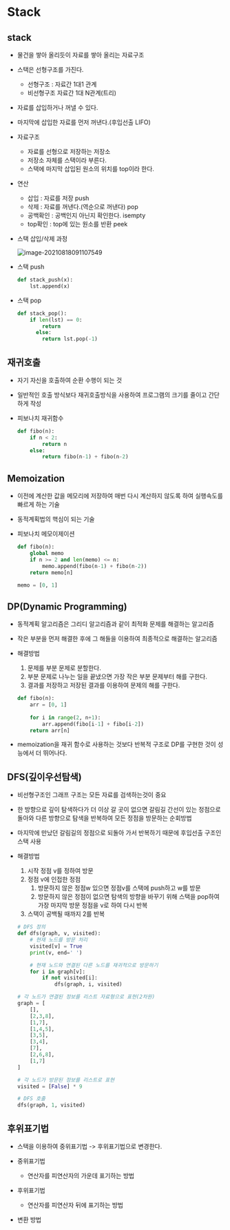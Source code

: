 # Stack

## stack

- 물건을 쌓아 올리듯이 자료를 쌓아 올리는 자료구조
- 스택은 선형구조를 가진다.
  - 선형구조 : 자료간 1대1 관계
  - 비선형구조 자료간 1대 N관계(트리)
- 자료를 삽입하거나 꺼낼 수 있다.
- 마지막에 삽입한 자료를 먼저 꺼낸다.(후입선출 LIFO)



- 자료구조

    - 자료를 선형으로 저장하는 저장소
    - 저장소 자체를 스택이라 부른다.
    - 스택에 마지막 삽입된 원소의 위치를 top이라 한다.
- 연산
    - 삽입 : 자료를 저장 push
    - 삭제 : 자료를 꺼낸다.(역순으로 꺼낸다) pop
    - 공백확인 : 공백인지 아닌지 확인한다. isempty
    - top확인 : top에 있는 원소를 반환 peek

- 스택 삽입/삭제 과정

  ![image-20210818091107549](C:\Users\KIMDoHun\AppData\Roaming\Typora\typora-user-images\image-20210818091107549.png)

- 스택 push

  ```python
  def stack_push(x):
      lst.append(x)
  ```

- 스택 pop

  ```python
  def stack_pop():
      if len(lst) == 0:
          return
     	else:
          return lst.pop(-1)
  ```

  

## 재귀호출

- 자기 자신을 호출하여 순환 수행이 되는 것

- 일반적인 호출 방식보다 재귀호출방식을 사용하여 프로그램의 크기를 줄이고 간단하게 작성

- 피보나치 재귀함수

  ```python
  def fibo(n):
      if n < 2:
          return n
      else:
          return fibo(n-1) + fibo(n-2)
  ```



## Memoization

- 이전에 계산한 값을 메모리에 저장하여 매번 다시 계산하지 않도록 하여 실행속도를 빠르게 하는 기술

- 동적계획법의 핵심이 되는 기술

- 피보나치 메모이제이션

  ```python
  def fibo(n):
      global memo
      if n >= 2 and len(memo) <= n:
          memo.append(fibo(n-1) + fibo(n-2))
      return memo[n]
  
  memo = [0, 1]
  ```

  

## DP(Dynamic Programming)

- 동적계획 알고리즘은 그리디 알고리즘과 같이 최적화 문제를 해결하는 알고리즘

- 작은 부분을 먼저 해결한 후에 그 해들을 이용하여 최종적으로 해결하는 알고리즘

- 해결방법

  1. 문제를 부분 문제로 분할한다.
  2. 부분 문제로 나누는 일을 끝냈으면 가장 작은 부분 문제부터 해를 구한다.
  3. 결과를 저장하고 저장된 결과를 이용하여 문제의 해를 구한다.

  ```python
  def fibo(n):
      arr = [0, 1]
      
      for i in range(2, n+1):
          arr.append(fibo[i-1] + fibo[i-2])
      return arr[n]
  ```

- memoization을 재귀 함수로 사용하는 것보다 반복적 구조로  DP를 구현한 것이 성능에서 더 뛰어나다.



## DFS(깊이우선탐색)

- 비선형구조인 그래프 구조는 모든 자료를 검색하는것이 중요
- 한 방향으로 깊이 탐색하다가 더 이상 갈 곳이 없으면 갈림길 간선이 있는 정점으로 돌아와 다른 방향으로 탐색을 반복하여 모든 정점을 방문하는 순회방법
- 마지막에 만났던 갈림길의 정점으로 되돌아 가서 반복하기 때문에 후입선출 구조인 스택 사용

- 해결방법

  1. 시작 정점 v를 정하여 방문
  2. 정점 v에 인접한 정점
     1. 방문하지 않은 정점w 있으면 정점v를 스택에 push하고 w를 방문
     2. 방문하지 않은 정점이 없으면 탐색의 방향을 바꾸기 위해 스택을 pop하여 가장 마지막 방문 정점을 v로 하여 다시 반복
  3. 스택이 공백될 때까지 2를 반복

  ```python
  # DFS 정의
  def dfs(graph, v, visited):
      # 현재 노드를 방문 처리
      visited[v] = True
      print(v, end=' ')
  
      # 현재 노드와 연결된 다른 노드를 재귀적으로 방문하기
      for i in graph[v]:
          if not visited[i]:
              dfs(graph, i, visited)
  
  # 각 노드가 연결된 정보를 리스트 자료형으로 표현(2차원)
  graph = [
      [],
      [2,3,8],
      [1,7],
      [1,4,5],
      [3,5],
      [3,4],
      [7],
      [2,6,8],
      [1,7]
  ]
  
  # 각 노드가 방문된 정보를 리스트로 표현
  visited = [False] * 9
  
  # DFS 호출
  dfs(graph, 1, visited)
  ```

  

## 후위표기법

- 스택을 이용하여 중위표기법 -> 후위표기법으로 변경한다.
- 중위표기법
  - 연산자를 피연산자의 가운데 표기하는 방법
- 후위표기법
  - 연산자를 피연산자 뒤에 표기하는 방법

- 변환 방법

  


